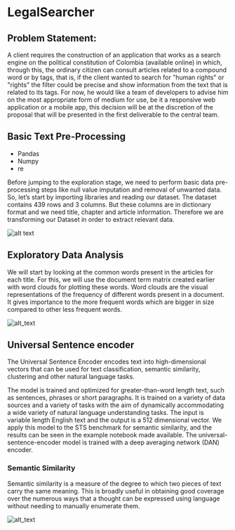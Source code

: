 # LegalSearcher
## Problem Statement:
A client requires the construction of an application that works as a search engine on the political constitution of Colombia (available online) in which, through this, the ordinary citizen can consult articles related to a compound word or by tags, that is, if the client wanted to search for "human rights" or "rights" the filter could be precise and show information from the text that is related to its tags.
For now, he would like a team of developers to advise him on the most appropriate form of medium for use, be it a responsive web application or a mobile app, this decision will be at the discretion of the proposal that will be presented in the first deliverable to the central team.

## Basic Text Pre-Processing
* Pandas
* Numpy
* re

Before jumping to the exploration stage, we need to perform basic data pre-processing steps like null value imputation and removal of unwanted data. So, let’s start by importing libraries and reading our dataset. The dataset contains 439 rows and 3 columns. But these columns are in dictionary format and we need title, chapter and article information. Therefore we are transforming our Dataset in order to extract relevant data.

![alt text](https://s3.us-west-2.amazonaws.com/secure.notion-static.com/3f5fefb3-35f8-4b2d-9735-8b690fbea323/Untitled.png?X-Amz-Algorithm=AWS4-HMAC-SHA256&X-Amz-Credential=AKIAT73L2G45O3KS52Y5%2F20210325%2Fus-west-2%2Fs3%2Faws4_request&X-Amz-Date=20210325T015235Z&X-Amz-Expires=86400&X-Amz-Signature=74810cf97ec1d3481ed1cc8eaf046a78f4f1e735db959eaf698093584718712d&X-Amz-SignedHeaders=host&response-content-disposition=filename%20%3D"Untitled.png") 

## Exploratory Data Analysis
We will start by looking at the common words present in the articles for each title. For this, we will use the document term matrix created earlier with word clouds for plotting these words. Word clouds are the visual representations of the frequency of different words present in a document. It gives importance to the more frequent words which are bigger in size compared to other less frequent words.

![alt_text](https://s3.us-west-2.amazonaws.com/secure.notion-static.com/5c3c8069-48af-4e08-9cfa-d1836c536c79/Untitled.png?X-Amz-Algorithm=AWS4-HMAC-SHA256&X-Amz-Credential=AKIAT73L2G45O3KS52Y5%2F20210325%2Fus-west-2%2Fs3%2Faws4_request&X-Amz-Date=20210325T031608Z&X-Amz-Expires=86400&X-Amz-Signature=eca056eb2fbaa6e764e98891747fceb5edccc223141de15edd28e0e43fdd111d&X-Amz-SignedHeaders=host&response-content-disposition=filename%20%3D"Untitled.png")

## Universal Sentence encoder
The Universal Sentence Encoder encodes text into high-dimensional vectors that can be used for text classification, semantic similarity, clustering and other natural language tasks.

The model is trained and optimized for greater-than-word length text, such as sentences, phrases or short paragraphs. It is trained on a variety of data sources and a variety of tasks with the aim of dynamically accommodating a wide variety of natural language understanding tasks. The input is variable length English text and the output is a 512 dimensional vector. We apply this model to the STS benchmark for semantic similarity, and the results can be seen in the example notebook made available. The universal-sentence-encoder model is trained with a deep averaging network (DAN) encoder.

### Semantic Similarity
Semantic similarity is a measure of the degree to which two pieces of text carry the same meaning. This is broadly useful in obtaining good coverage over the numerous ways that a thought can be expressed using language without needing to manually enumerate them.

![alt_text](https://www.gstatic.com/aihub/tfhub/universal-sentence-encoder/example-similarity.png)

